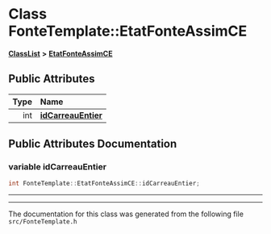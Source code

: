 

# Class FonteTemplate::EtatFonteAssimCE



[**ClassList**](annotated.md) **>** [**EtatFonteAssimCE**](classFonteTemplate_1_1EtatFonteAssimCE.md)


























## Public Attributes

| Type | Name |
| ---: | :--- |
|  int | [**idCarreauEntier**](#variable-idcarreauentier)  <br> |












































## Public Attributes Documentation




### variable idCarreauEntier 

```C++
int FonteTemplate::EtatFonteAssimCE::idCarreauEntier;
```




<hr>

------------------------------
The documentation for this class was generated from the following file `src/FonteTemplate.h`

